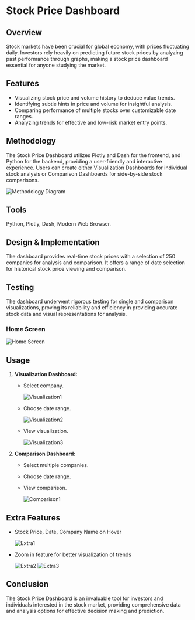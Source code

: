 # Stock Price Dashboard 

## Overview
Stock markets have been crucial for global economy, with prices fluctuating daily. Investors rely heavily on predicting future stock prices by analyzing past performance through graphs, making a stock price dashboard essential for anyone studying the market.

## Features
- Visualizing stock price and volume history to deduce value trends.
- Identifying subtle hints in price and volume for insightful analysis.
- Comparing performance of multiple stocks over customizable date ranges.
- Analyzing trends for effective and low-risk market entry points.

## Methodology
The Stock Price Dashboard utilizes Plotly and Dash for the frontend, and Python for the backend, providing a user-friendly and interactive experience. Users can create either Visualization Dashboards for individual stock analysis or Comparison Dashboards for side-by-side stock comparisons.

![Methodology Diagram](screenshots/flow.jpeg)

## Tools
Python, Plotly, Dash, Modern Web Browser.

## Design & Implementation
The dashboard provides real-time stock prices with a selection of 250 companies for analysis and comparison. It offers a range of date selection for historical stock price viewing and comparison.

## Testing
The dashboard underwent rigorous testing for single and comparison visualizations, proving its reliability and efficiency in providing accurate stock data and visual representations for analysis.

### Home Screen
 ![Home Screen](screenshots/ss1.png)

## Usage
1. **Visualization Dashboard:**
   - Select company.
     
     ![Visualization1](screenshots/ss2.png)
 
   - Choose date range.
     
     ![Visualization2](screenshots/ss3.png)
     
   - View visualization.
     
     ![Visualization3](screenshots/ss4.png)

2. **Comparison Dashboard:**
   - Select multiple companies.
   - Choose date range.
   - View comparison.
     
     ![Comparison1](screenshots/ss5.png)

## Extra Features
- Stock Price, Date, Company Name on Hover

  ![Extra1](screenshots/ss6.png)

- Zoom in feature for better visualization of trends

  ![Extra2](screenshots/ss7.png)
  ![Extra3](screenshots/ss8.png)

## Conclusion
The Stock Price Dashboard is an invaluable tool for investors and individuals interested in the stock market, providing comprehensive data and analysis options for effective decision making and prediction.
